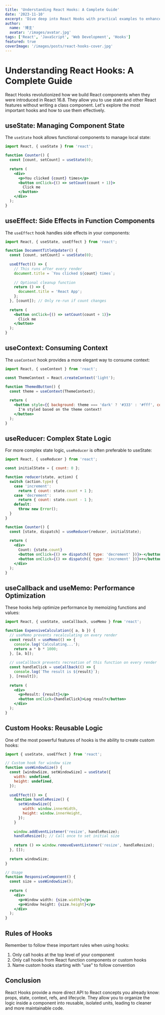 ```yaml
---
title: 'Understanding React Hooks: A Complete Guide'
date: '2023-11-10'
excerpt: 'Dive deep into React Hooks with practical examples to enhance your functional component development skills.'
author:
  name: '博主'
  avatar: '/images/avatar.jpg'
tags: ['React', 'JavaScript', 'Web Development', 'Hooks']
featured: true
coverImage: '/images/posts/react-hooks-cover.jpg'
---
```


# Understanding React Hooks: A Complete Guide

React Hooks revolutionized how we build React components when they were introduced in React 16.8. They allow you to use state and other React features without writing a class component. Let's explore the most important hooks and how to use them effectively.

## useState: Managing Component State

The `useState` hook allows functional components to manage local state:

```jsx
import React, { useState } from 'react';

function Counter() {
  const [count, setCount] = useState(0);
  
  return (
    <div>
      <p>You clicked {count} times</p>
      <button onClick={() => setCount(count + 1)}>
        Click me
      </button>
    </div>
  );
}
```

## useEffect: Side Effects in Function Components

The `useEffect` hook handles side effects in your components:

```jsx
import React, { useState, useEffect } from 'react';

function DocumentTitleUpdater() {
  const [count, setCount] = useState(0);
  
  useEffect(() => {
    // This runs after every render
    document.title = `You clicked ${count} times`;
    
    // Optional cleanup function
    return () => {
      document.title = 'React App';
    };
  }, [count]); // Only re-run if count changes
  
  return (
    <button onClick={() => setCount(count + 1)}>
      Click me
    </button>
  );
}
```

## useContext: Consuming Context

The `useContext` hook provides a more elegant way to consume context:

```jsx
import React, { useContext } from 'react';

const ThemeContext = React.createContext('light');

function ThemedButton() {
  const theme = useContext(ThemeContext);
  
  return (
    <button style={{ background: theme === 'dark' ? '#333' : '#fff', color: theme === 'dark' ? '#fff' : '#333' }}>
      I'm styled based on the theme context!
    </button>
  );
}
```

## useReducer: Complex State Logic

For more complex state logic, `useReducer` is often preferable to useState:

```jsx
import React, { useReducer } from 'react';

const initialState = { count: 0 };

function reducer(state, action) {
  switch (action.type) {
    case 'increment':
      return { count: state.count + 1 };
    case 'decrement':
      return { count: state.count - 1 };
    default:
      throw new Error();
  }
}

function Counter() {
  const [state, dispatch] = useReducer(reducer, initialState);
  
  return (
    <div>
      Count: {state.count}
      <button onClick={() => dispatch({ type: 'decrement' })}>-</button>
      <button onClick={() => dispatch({ type: 'increment' })}>+</button>
    </div>
  );
}
```

## useCallback and useMemo: Performance Optimization

These hooks help optimize performance by memoizing functions and values:

```jsx
import React, { useState, useCallback, useMemo } from 'react';

function ExpensiveCalculation({ a, b }) {
  // useMemo prevents recalculating on every render
  const result = useMemo(() => {
    console.log('Calculating...');
    return a * b * 1000;
  }, [a, b]);
  
  // useCallback prevents recreation of this function on every render
  const handleClick = useCallback(() => {
    console.log(`The result is ${result}`);
  }, [result]);
  
  return (
    <div>
      <p>Result: {result}</p>
      <button onClick={handleClick}>Log result</button>
    </div>
  );
}
```

## Custom Hooks: Reusable Logic

One of the most powerful features of hooks is the ability to create custom hooks:

```jsx
import { useState, useEffect } from 'react';

// Custom hook for window size
function useWindowSize() {
  const [windowSize, setWindowSize] = useState({
    width: undefined,
    height: undefined,
  });
  
  useEffect(() => {
    function handleResize() {
      setWindowSize({
        width: window.innerWidth,
        height: window.innerHeight,
      });
    }
    
    window.addEventListener('resize', handleResize);
    handleResize(); // Call once to set initial size
    
    return () => window.removeEventListener('resize', handleResize);
  }, []);
  
  return windowSize;
}

// Usage
function ResponsiveComponent() {
  const size = useWindowSize();
  
  return (
    <div>
      <p>Window width: {size.width}</p>
      <p>Window height: {size.height}</p>
    </div>
  );
}
```

## Rules of Hooks

Remember to follow these important rules when using hooks:

1. Only call hooks at the top level of your component
2. Only call hooks from React function components or custom hooks
3. Name custom hooks starting with "use" to follow convention

## Conclusion

React Hooks provide a more direct API to React concepts you already know: props, state, context, refs, and lifecycle. They allow you to organize the logic inside a component into reusable, isolated units, leading to cleaner and more maintainable code. 